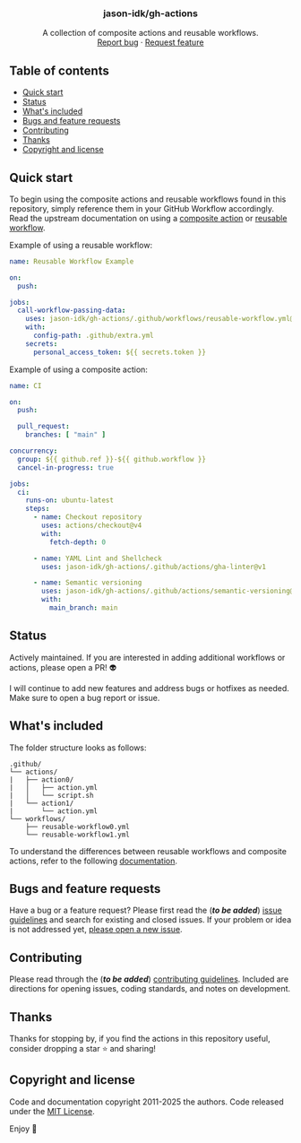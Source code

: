 <p align="center">
  <h3 align="center">jason-idk/gh-actions</h3>

  <p align="center">
    A collection of composite actions and reusable workflows.
    <br>
    <a href="https://github.com/jason-idk/gh-actions/issues/new?template=bug.md">Report bug</a>
    ·
    <a href="https://github.com/jason-idk/gh-actions/issues/new?template=feature.md&labels=feature">Request feature</a>
  </p>
</p>


## Table of contents

- [Quick start](#quick-start)
- [Status](#status)
- [What's included](#whats-included)
- [Bugs and feature requests](#bugs-and-feature-requests)
- [Contributing](#contributing)
- [Thanks](#thanks)
- [Copyright and license](#copyright-and-license)


## Quick start

To begin using the composite actions and reusable workflows found in this repository, simply reference them in your GitHub Workflow accordingly. Read the upstream documentation on using a [composite action](https://docs.github.com/en/actions/sharing-automations/creating-actions/creating-a-composite-action#testing-out-your-action-in-a-workflow) or [reusable workflow](https://docs.github.com/en/actions/sharing-automations/reusing-workflows#calling-a-reusable-workflow).

Example of using a reusable workflow:
```yaml
name: Reusable Workflow Example

on:
  push:

jobs:
  call-workflow-passing-data:
    uses: jason-idk/gh-actions/.github/workflows/reusable-workflow.yml@v1
    with:
      config-path: .github/extra.yml
    secrets:
      personal_access_token: ${{ secrets.token }}
```

Example of using a composite action:
```yaml
name: CI

on:
  push:

  pull_request:
    branches: [ "main" ]

concurrency:
  group: ${{ github.ref }}-${{ github.workflow }}
  cancel-in-progress: true

jobs:
  ci:
    runs-on: ubuntu-latest
    steps:
      - name: Checkout repository
        uses: actions/checkout@v4
        with:
          fetch-depth: 0

      - name: YAML Lint and Shellcheck
        uses: jason-idk/gh-actions/.github/actions/gha-linter@v1

      - name: Semantic versioning
        uses: jason-idk/gh-actions/.github/actions/semantic-versioning@v1
        with:
          main_branch: main
```

## Status

Actively maintained. If you are interested in adding additional workflows or actions, please open a PR! :alien:

I will continue to add new features and address bugs or hotfixes as needed. Make sure to open a bug report or issue.

## What's included

The folder structure looks as follows:

```text
.github/
└── actions/
|   ├── action0/
|   │   ├── action.yml
|   │   └── script.sh
|   └── action1/
|       └── action.yml
└── workflows/
    ├── reusable-workflow0.yml
    └── reusable-workflow1.yml
```
To understand the differences between reusable workflows and composite actions, refer to the following [documentation](https://docs.github.com/en/actions/sharing-automations/reusing-workflows). 

## Bugs and feature requests

Have a bug or a feature request? Please first read the (***to be added***) [issue guidelines](https://github.com/jason-idk/gh-actions/blob/main/CONTRIBUTING.md) and search for existing and closed issues. If your problem or idea is not addressed yet, [please open a new issue](https://github.com/jason-idk/gh-actions/issues/new).

## Contributing

Please read through the (***to be added***) [contributing guidelines](https://github.com/jason-idk/gh-actions/blob/main/CONTRIBUTING.md). Included are directions for opening issues, coding standards, and notes on development.

## Thanks

Thanks for stopping by, if you find the actions in this repository useful, consider dropping a star :star: and sharing! 

## Copyright and license

Code and documentation copyright 2011-2025 the authors. Code released under the [MIT License](https://github.com/jason-idk/gh-actions/blob/main/LICENSE).

Enjoy :metal:
